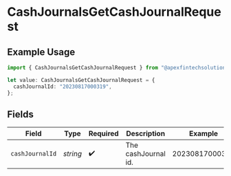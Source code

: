 # CashJournalsGetCashJournalRequest

## Example Usage

```typescript
import { CashJournalsGetCashJournalRequest } from "@apexfintechsolutions/ascend-sdk/models/operations";

let value: CashJournalsGetCashJournalRequest = {
  cashJournalId: "20230817000319",
};
```

## Fields

| Field               | Type                | Required            | Description         | Example             |
| ------------------- | ------------------- | ------------------- | ------------------- | ------------------- |
| `cashJournalId`     | *string*            | :heavy_check_mark:  | The cashJournal id. | 20230817000319      |